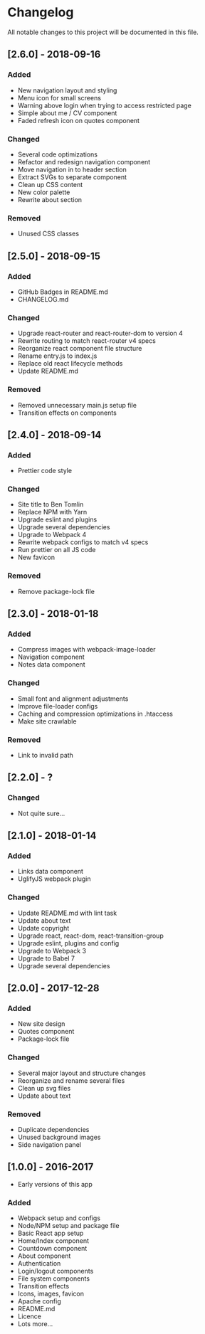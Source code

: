 # Changelog
All notable changes to this project will be documented in this file.

## [2.6.0] - 2018-09-16
### Added
- New navigation layout and styling
- Menu icon for small screens
- Warning above login when trying to access restricted page
- Simple about me / CV component
- Faded refresh icon on quotes component

### Changed
- Several code optimizations
- Refactor and redesign navigation component
- Move navigation in to header section
- Extract SVGs to separate component
- Clean up CSS content
- New color palette
- Rewrite about section

### Removed
- Unused CSS classes

## [2.5.0] - 2018-09-15
### Added
- GitHub Badges in README.md
- CHANGELOG.md

### Changed
- Upgrade react-router and react-router-dom to version 4
- Rewrite routing to match react-router v4 specs
- Reorganize react component file structure
- Rename entry.js to index.js
- Replace old react lifecycle methods
- Update README.md

### Removed
- Removed unnecessary main.js setup file
- Transition effects on components

## [2.4.0] - 2018-09-14
### Added
- Prettier code style

### Changed
- Site title to Ben Tomlin
- Replace NPM with Yarn
- Upgrade eslint and plugins
- Upgrade several dependencies
- Upgrade to Webpack 4
- Rewrite webpack configs to match v4 specs
- Run prettier on all JS code
- New favicon

### Removed
- Remove package-lock file

## [2.3.0] - 2018-01-18
### Added
- Compress images with webpack-image-loader
- Navigation component
- Notes data component

### Changed
- Small font and alignment adjustments
- Improve file-loader configs
- Caching and compression optimizations in .htaccess
- Make site crawlable

### Removed
- Link to invalid path

## [2.2.0] - ?
### Changed
- Not quite sure...

## [2.1.0] - 2018-01-14
### Added
- Links data component
- UglifyJS webpack plugin

### Changed
- Update README.md with lint task
- Update about text
- Update copyright
- Upgrade react, react-dom, react-transition-group
- Upgrade eslint, plugins and config
- Upgrade to Webpack 3
- Upgrade to Babel 7
- Upgrade several dependencies

## [2.0.0] - 2017-12-28
### Added
- New site design
- Quotes component
- Package-lock file

### Changed
- Several major layout and structure changes
- Reorganize and rename several files
- Clean up svg files
- Update about text

### Removed
- Duplicate dependencies
- Unused background images
- Side navigation panel

## [1.0.0] - 2016-2017
- Early versions of this app

### Added
- Webpack setup and configs
- Node/NPM setup and package file
- Basic React app setup
- Home/Index component
- Countdown component
- About component
- Authentication
- Login/logout components
- File system components
- Transition effects
- Icons, images, favicon
- Apache config
- README.md
- Licence
- Lots more...
